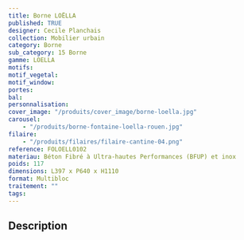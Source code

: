 ```yaml
---
title: Borne LOËLLA
published: TRUE
designer: Cecile Planchais
collection: Mobilier urbain
category: Borne
sub_category: 15 Borne
gamme: LOELLA
motifs:
motif_vegetal:
motif_window:
portes:
bal:
personnalisation:
cover_image: "/produits/cover_image/borne-loella.jpg"
carousel:
    - "/produits/borne-fontaine-loella-rouen.jpg"
filaire:
    - "/produits/filaires/filaire-cantine-04.png"
reference: FOLOELL0102
materiau: Béton Fibré à Ultra-hautes Performances (BFUP) et inox
poids: 117
dimensions: L397 x P640 x H1110
format: Multibloc
traitement: ""
tags:
---
```


## Description
